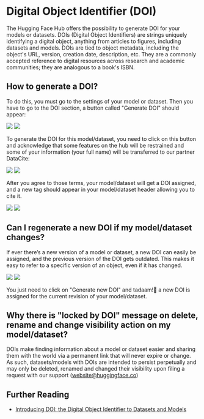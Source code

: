# Digital Object Identifier (DOI)

The Hugging Face Hub offers the possibility to generate DOI for your models or datasets. DOIs (Digital Object Identifiers) are strings uniquely identifying a digital object, anything from articles to figures, including datasets and models. DOIs are tied to object metadata, including the object's URL, version, creation date, description, etc. They are a commonly accepted reference to digital resources across research and academic communities; they are analogous to a book's ISBN.

## How to generate a DOI?

To do this, you must go to the settings of your model or dataset. Then you have to go to the DOI section, a button called "Generate DOI" should appear:

<div class="flex justify-center">
<img class="block dark:hidden" src="https://huggingface.co/datasets/huggingface/documentation-images/resolve/main/hub/doi-generation.png"/>
<img class="hidden dark:block" src="https://huggingface.co/datasets/huggingface/documentation-images/resolve/main/hub/doi-generation-dark.png"/>
</div>

To generate the DOI for this model/dataset, you need to click on this button and acknowledge that some features on the hub will be restrained and some of your information (your full name) will be transferred to our partner DataCite:
<div class="flex justify-center">
<img class="block dark:hidden" src="https://huggingface.co/datasets/huggingface/documentation-images/resolve/main/hub/doi-agreement.png"/>
<img class="hidden dark:block" src="https://huggingface.co/datasets/huggingface/documentation-images/resolve/main/hub/doi-agreement-dark.png"/>
</div>

After you agree to those terms, your model/dataset will get a DOI assigned, and a new tag should appear in your model/dataset header allowing you to cite it.

<div class="flex justify-center">
<img class="block dark:hidden" src="https://huggingface.co/datasets/huggingface/documentation-images/resolve/main/hub/doi-header-with-doi.png"/>
<img class="hidden dark:block" src="https://huggingface.co/datasets/huggingface/documentation-images/resolve/main/hub/doi-header-with-doi-dark.png"/>
</div>


## Can I regenerate a new DOI if my model/dataset changes?

If ever there’s a new version of a model or dataset, a new DOI can easily be assigned, and the previous version of the DOI gets outdated. This makes it easy to refer to a specific version of an object, even if it has changed.

<div class="flex justify-center">
<img class="block dark:hidden" src="https://huggingface.co/datasets/huggingface/documentation-images/resolve/main/hub/doi-repo-updated.png"/>
<img class="hidden dark:block" src="https://huggingface.co/datasets/huggingface/documentation-images/resolve/main/hub/doi-repo-updated-dark.png"/>
</div>

You just need to click on "Generate new DOI" and tadaam!🎉 a new DOI is assigned for the current revision of your model/dataset.

## Why there is "locked by DOI" message on delete, rename and change visibility action on my model/dataset?

DOIs make finding information about a model or dataset easier and sharing them with the world via a permanent link that will never expire or change. As such, datasets/models with DOIs are intended to persist perpetually and may only be deleted, renamed and changed their visibility upon filing a request with our support (website@huggingface.co)

## Further Reading
- [Introducing DOI: the Digital Object Identifier to Datasets and Models](https://huggingface.co/blog/introducing-doi)

